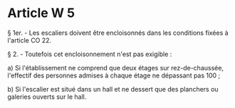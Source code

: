 # Article W 5

§ 1er. - Les escaliers doivent être encloisonnés dans les conditions fixées à l'article CO 22.

§ 2. - Toutefois cet encloisonnement n'est pas exigible :

a) Si l'établissement ne comprend que deux étages sur rez-de-chaussée, l'effectif des personnes admises à chaque étage ne dépassant pas 100 ;

b) Si l'escalier est situé dans un hall et ne dessert que des planchers ou galeries ouverts sur le hall.
